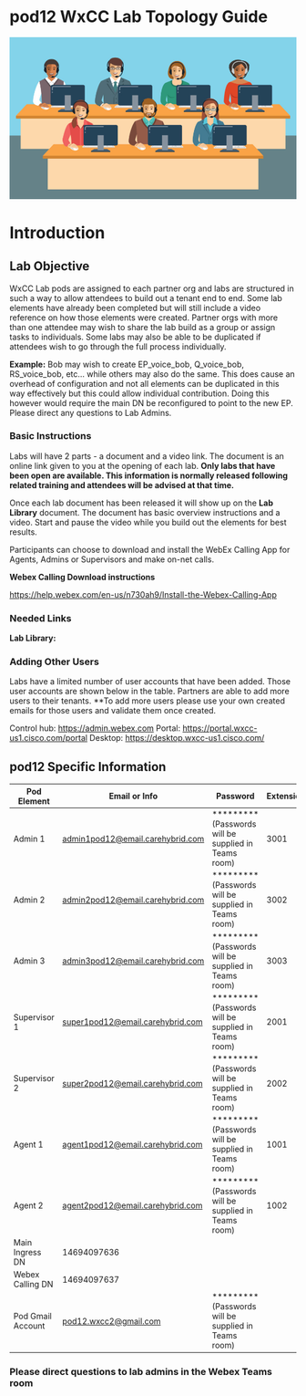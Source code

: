 # pod12 WxCC Lab Topology Guide 

![description](/images/webexcclab.jpg)



# Introduction

## Lab Objective

WxCC Lab pods are assigned to each partner org and labs are structured in such a way to allow attendees to build out a tenant end to end.  Some lab elements have already been completed but will still include a video reference on how those elements were created.  Partner orgs with more than one attendee may wish to share the lab build as a group or assign tasks to individuals.  Some labs may also be able to be duplicated if attendees wish to go through the full process individually.

**Example:**
Bob may wish to create EP_voice_bob, Q_voice_bob, RS_voice_bob, etc... while others may also do the same.  This does cause an overhead of configuration and not all elements can be duplicated in this way effectively but this could allow individual contribution.  Doing this however would require the main DN be reconfigured to point to the new EP. Please direct any questions to Lab Admins.

### Basic Instructions

Labs will have 2 parts - a document and a video link.  The document is an online link given to you at the opening of each lab.  **Only labs that have been open are available.  This information is normally released following related training and attendees will be advised at that time.**

Once each lab document has been released it will show up on the **Lab Library** document.  The document has basic overview instructions and a video.  Start and pause the video while you build out the elements for best results.

Participants can choose to download and install the WebEx Calling App for Agents, Admins or Supervisors and make on-net calls.

**Webex Calling Download instructions**

https://help.webex.com/en-us/n730ah9/Install-the-Webex-Calling-App

### Needed Links 
**Lab Library:**  

### Adding Other Users
Labs have a limited number of user accounts that have been added.  Those user accounts are shown below in the table.  Partners are able to add more users to their tenants.
**To add more users please use your own created emails for those users and validate them once created.
 

Control hub: https://admin.webex.com
Portal: https://portal.wxcc-us1.cisco.com/portal
Desktop: https://desktop.wxcc-us1.cisco.com/

## pod12 Specific Information

| Pod Element        | Email or Info                   | Password  | Extension |
|--------------------|---------------------------------|-----------|-----------|
| Admin 1            | admin1pod12@email.carehybrid.com | ********* (Passwords will be supplied in Teams room) | 3001      |
| Admin 2            | admin2pod12@email.carehybrid.com | ********* (Passwords will be supplied in Teams room) | 3002      |
| Admin 3            | admin3pod12@email.carehybrid.com | ********* (Passwords will be supplied in Teams room) | 3003      |
| Supervisor 1       | super1pod12@email.carehybrid.com | ********* (Passwords will be supplied in Teams room) | 2001      |
| Supervisor 2       | super2pod12@email.carehybrid.com | ********* (Passwords will be supplied in Teams room) | 2002      |
| Agent 1            | agent1pod12@email.carehybrid.com | ********* (Passwords will be supplied in Teams room) | 1001      |
| Agent 2            | agent2pod12@email.carehybrid.com | ********* (Passwords will be supplied in Teams room) | 1002      |
| Main Ingress DN | 14694097636                     |           |           |
| Webex Calling DN | 14694097637                     |           |           |
| Pod Gmail Account  | pod12.wxcc2@gmail.com            | ********* (Passwords will be supplied in Teams room) |           |

### Please direct questions to lab admins in the Webex Teams room



